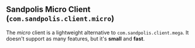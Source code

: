 ## Sandpolis Micro Client (`com.sandpolis.client.micro`)

The *micro* client is a lightweight alternative to `com.sandpolis.client.mega`. It doesn't support as many features, but it's **small** and **fast**.
